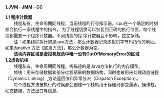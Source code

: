**1.JVM--JMM--GC**  

**1.1 程序计数器**  
　　线程私有，生命周期同线程，当前线程的行号指示器。cpu在一个确定的时刻都会执行一条线程中的指令，
为了线程切换可以恢复到正确的执行位置，每个线程都需要一个程序计数器。不同线程的程
序计数器互不影响，独立存储。  
　　注：如果线程执行的是java方法，那么计数器记录虚拟机字节码指令的地址。如果为native
方法【底层方法】，那么计数器为空。  
　　**该块内存区域是虚拟机规范中唯一没有OutOfMemoryError的区域**  
**1.2虚拟机栈**  
　　线程私有，生命周期同线程，栈描述的是Java方法执行的内存模型。  
　　帧栈：用来存储数据和部分过程结果的数据结构，同时也被用来处理动态链接（Dynamic Linking）,方法返回值和异常分派（Dispatch Exception）。    
　　每个线程方法被执行的时候都会创建一个栈帧用于存储局部变量表，操作栈，动态链接，方法出口等信息。　　
   
